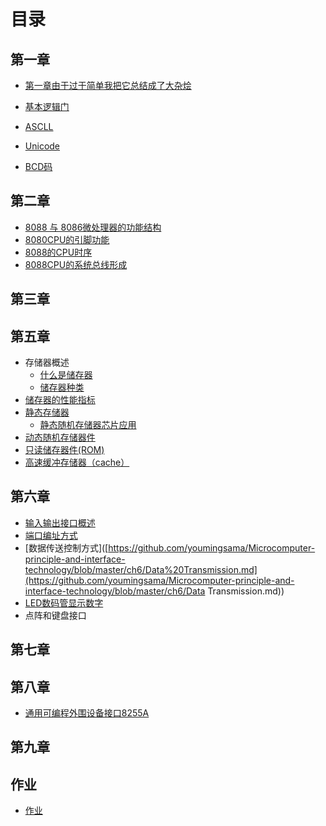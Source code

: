 # 目录

## 第一章

- [第一章由于过于简单我把它总结成了大杂烩](https://github.com/youmingsama/Microcomputer-principle-and-interface-technology/blob/master/ch1/ch1.md)

- [基本逻辑门](https://github.com/youmingsama/Microcomputer-principle-and-interface-technology/blob/master/ch1/ch2.md)

- [ASCLL](https://github.com/youmingsama/Microcomputer-principle-and-interface-technology/blob/master/ch1/ch3.md)

- [Unicode](https://github.com/youmingsama/Microcomputer-principle-and-interface-technology/blob/master/ch1/Unicode.md)
- [BCD码](https://github.com/youmingsama/Microcomputer-principle-and-interface-technology/blob/master/ch1/BCD-code.md)

## 第二章

- [8088 与 8086微处理器的功能结构](https://github.com/youmingsama/Microcomputer-principle-and-interface-technology/blob/master/ch2/1.md)
- [8080CPU的引脚功能](https://github.com/youmingsama/Microcomputer-principle-and-interface-technology/blob/master/ch2/2.md)
- [8088的CPU时序](https://github.com/youmingsama/Microcomputer-principle-and-interface-technology/blob/master/ch2/3.md)
- [8088CPU的系统总线形成](https://github.com/youmingsama/Microcomputer-principle-and-interface-technology/blob/master/ch2/4.md)

## 第三章

## 第五章

- 存储器概述
  - [什么是储存器](https://github.com/youmingsama/Microcomputer-principle-and-interface-technology/blob/master/ch5/RAM.md)
  - [储存器种类](https://github.com/youmingsama/Microcomputer-principle-and-interface-technology/blob/master/ch5/RAMITOR.md)
- [储存器的性能指标](https://github.com/youmingsama/Microcomputer-principle-and-interface-technology/blob/master/ch5/function.md)
- [静态存储器](https://github.com/youmingsama/Microcomputer-principle-and-interface-technology/blob/master/ch5/Static%20Random-Access%20Memory.md)
  - [静态随机存储器芯片应用](https://github.com/youmingsama/Microcomputer-principle-and-interface-technology/blob/master/ch5/Static%20Random-Access%20Memory-action.md)
- [动态随机存储器件](https://github.com/youmingsama/Microcomputer-principle-and-interface-technology/blob/master/ch5/dynamic%random%access%memory.md)
- [只读储存器件(ROM)](https://github.com/youmingsama/Microcomputer-principle-and-interface-technology/blob/master/ch5/ROM.md)
- [高速缓冲存储器（cache）](https://github.com/youmingsama/Microcomputer-principle-and-interface-technology/blob/master/ch5/cache.md)

## 第六章

- [输入输出接口概述](https://github.com/youmingsama/Microcomputer-principle-and-interface-technology/blob/master/ch6/%E8%BE%93%E5%85%A5%E8%BE%93%E5%87%BA%E6%8E%A5%E5%8F%A3%E6%A6%82%E8%BF%B0.md)
- [端口编址方式](https://github.com/youmingsama/Microcomputer-principle-and-interface-technology/blob/master/ch6/%E7%AB%AF%E5%8F%A3%E7%BC%96%E5%9D%80%E6%96%B9%E5%BC%8F.md)
- [数据传送控制方式]([https://github.com/youmingsama/Microcomputer-principle-and-interface-technology/blob/master/ch6/Data%20Transmission.md](https://github.com/youmingsama/Microcomputer-principle-and-interface-technology/blob/master/ch6/Data Transmission.md))
- [LED数码管显示数字](https://github.com/youmingsama/Microcomputer-principle-and-interface-technology/blob/master/ch6/LED.md)
- 点阵和键盘接口[]()

## 第七章

## 第八章

- [通用可编程外围设备接口8255A](https://github.com/youmingsama/Microcomputer-principle-and-interface-technology/blob/master/ch8/ch8.md)

## 第九章

## 作业

- [作业](https://github.com/youmingsama/Microcomputer-principle-and-interface-technology/blob/master/exercise/zuoye1.md)

